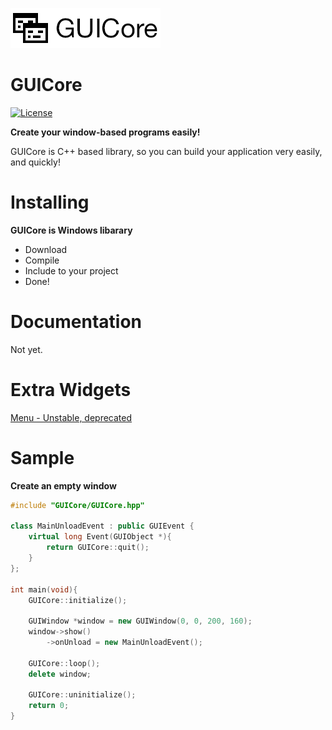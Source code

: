 ![GUICore.png](https://github.com/WolfgangKurz/GUICore/raw/master/GUICore.png)
# GUICore #

[![License](https://img.shields.io/github/license/WolfgangKurz/GUICore.svg?style=flat-square)](https://github.com/WolfgangKurz/GUICore/blob/master/LICENSE)

**Create your window-based programs easily!**

GUICore is C++ based library, so you can build your application very easily, and quickly!


# Installing #
**GUICore is Windows libarary**

* Download
* Compile
* Include to your project
* Done!

# Documentation #
Not yet.


# Extra Widgets #
[Menu - Unstable, deprecated](https://github.com/WolfgangKurz/GUICore/raw/master/Deprecated/Extra%20-%20Menu%2C%20deprecated.zip)


# Sample #
**Create an empty window**
```c++
#include "GUICore/GUICore.hpp"

class MainUnloadEvent : public GUIEvent {
	virtual long Event(GUIObject *){
		return GUICore::quit();
	}
};

int main(void){
	GUICore::initialize();

	GUIWindow *window = new GUIWindow(0, 0, 200, 160);
	window->show()
		->onUnload = new MainUnloadEvent();

	GUICore::loop();
	delete window;

	GUICore::uninitialize();
	return 0;
}
```
